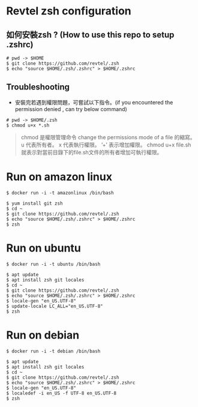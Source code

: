 # Revtel zsh configuration

## 如何安裝zsh ? (How to use this repo to setup .zshrc) 

```
# pwd -> $HOME
$ git clone https://github.com/revtel/.zsh
$ echo "source $HOME/.zsh/.zshrc" > $HOME/.zshrc
```
## Troubleshooting

- 安裝完若遇到權限問題，可嘗試以下指令。(if you encountered the permission denied , can try below command)

```
# pwd -> $HOME/.zsh
$ chmod u+x *.sh
```
> chmod 是權限管理命令 change the permissions mode of a file 的縮寫。
> u 代表所有者。 x 代表執行權限。 ’+’ 表示增加權限。
> chmod u+x file.sh 就表示對當前目錄下的file.sh文件的所有者增加可執行權限。

# Run on amazon linux

```
$ docker run -i -t amazonlinux /bin/bash
```

```
$ yum install git zsh
$ cd ~
$ git clone https://github.com/revtel/.zsh
$ echo "source $HOME/.zsh/.zshrc" > $HOME/.zshrc
$ zsh
```

# Run on ubuntu

```
$ docker run -i -t ubuntu /bin/bash
```

```
$ apt update
$ apt install zsh git locales
$ cd ~
$ git clone https://github.com/revtel/.zsh
$ echo "source $HOME/.zsh/.zshrc" > $HOME/.zshrc
$ locale-gen "en_US.UTF-8"
$ update-locale LC_ALL="en_US.UTF-8"
$ zsh
```

# Run on debian

```
$ docker run -i -t debian /bin/bash
```

```
$ apt update
$ apt install zsh git locales
$ cd ~
$ git clone https://github.com/revtel/.zsh
$ echo "source $HOME/.zsh/.zshrc" > $HOME/.zshrc
$ locale-gen "en_US.UTF-8"
$ localedef -i en_US -f UTF-8 en_US.UTF-8
$ zsh
```
